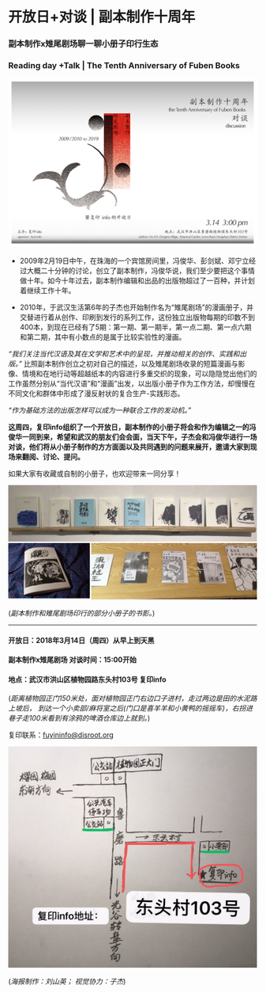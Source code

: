 # 开放日+对谈 | 副本制作十周年
### 副本制作x雉尾剧场聊一聊小册子印行生态
### Reading day +Talk | The Tenth Anniversary of Fuben Books

![image](https://github.com/fuyininfo/info/blob/master/190314fubenbooks-10aniv/READ%20DAY%20SHARE%204-rgb.jpg)


* 2009年2月19日中午，在珠海的一个宾馆房间里，冯俊华、彭剑斌、邓宁立经过大概二十分钟的讨论，创立了副本制作，冯俊华说，我们至少要把这个事情做十年。如今十年过去，副本制作编辑和出品的出版物超过了一百种，并计划着继续工作十年。

* 2010年，于武汉生活第6年的子杰也开始制作名为“雉尾剧场”的漫画册子，并交替进行着从创作、印刷到发行的系列工作，这份独立出版物每期的印数不到400本，到现在已经有了5期：第一期、第一期半，第一点二期、第一点六期和第二期，其中有小数点的是属于比较实验性的漫画。

*“我们关注当代汉语及其在文学和艺术中的呈现，并推动相关的创作、实践和出版。”* 比照副本制作创立之初对自己的描述，以及雉尾剧场收录的短篇漫画与影像、情境和在地行动等超越纸本的内容进行多重交织的现象，可以隐隐觉出他们的工作虽然分别从“当代汉语”和“漫画”出发，以出版小册子作为工作方法，却慢慢在不同文化和群体中形成了漫反射状的复合生产-实践形态。

*“作为基础方法的出版怎样可以成为一种联合工作的发动机。”*


**这周四，复印info组织了一个开放日，副本制作的小册子将会和作为编辑之一的冯俊华一同到来，希望和武汉的朋友们会会面，当天下午，子杰会和冯俊华进行一场对谈，他们将从小册子制作的方方面面以及共同遇到的问题来展开，邀请大家到现场来翻阅、讨论、提问。**

如果大家有收藏或自制的小册子，也欢迎带来一同分享！

![image](https://github.com/fuyininfo/info/blob/master/190314fubenbooks-10aniv/01fb.jpg)
![image](https://github.com/fuyininfo/info/blob/master/190314fubenbooks-10aniv/02ph.jpg)

(*副本制作和雉尾剧场印行的部分小册子的书影。*)

***

#### 开放日：2018年3月14日（周四）从早上到天黑

#### 副本制作x雉尾剧场 对谈时间：15:00开始

#### 地点：武汉市洪山区植物园路东头村103号 复印info

(*距离植物园正门150米处，面对植物园正门右边口子进村，走过两边是田的水泥路上坡后， 
到达一个小卖部/麻将室之后(门口是喜羊羊和小黄鸭的摇摇车)，右拐进巷子走100米看到有涂鸦的啤酒仓库边上就到。*)

复印联系：fuyininfo@disroot.org


![image](https://github.com/fuyininfo/info/blob/master/190314fubenbooks-10aniv/ditu.jpeg)

(*海报制作：刘山英； 视觉协力：子杰*)

